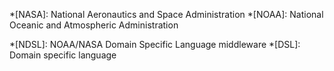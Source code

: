 <!-- institutions / groups / teams -->

*[NASA]: National Aeronautics and Space Administration
*[NOAA]: National Oceanic and Atmospheric Administration

<!-- technology -->

*[NDSL]: NOAA/NASA Domain Specific Language middleware
*[DSL]: Domain specific language

<!-- other -->

